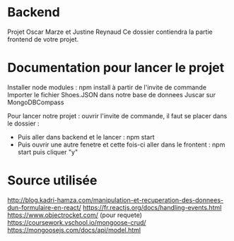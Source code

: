 # Backend

Projet Oscar Marze et Justine Reynaud
Ce dossier contiendra la partie frontend de votre projet.

# Documentation pour lancer le projet

Installer node modules : npm install à partir de l'invite de commande
Importer le fichier Shoes.JSON dans notre base de donnees Juscar sur MongoDBCompass

Pour lancer notre projet : ouvrir l'invite de commande, il faut se placer dans le dossier :
- Puis aller dans backend et le lancer : npm start
- Puis ouvrir une autre fenetre et cette fois-ci aller dans le frontent : npm start puis cliquer "y"

# Source utilisée
http://blog.kadri-hamza.com/manipulation-et-recuperation-des-donnees-dun-formulaire-en-react/
https://fr.reactjs.org/docs/handling-events.html
https://www.objectrocket.com/ (pour requete)
https://coursework.vschool.io/mongoose-crud/
https://mongoosejs.com/docs/api/model.html